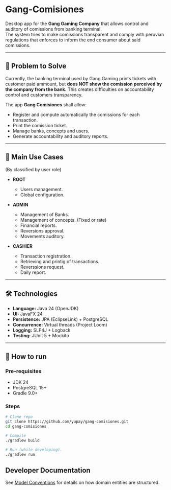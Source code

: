 # Gang-Comisiones

Desktop app for the **Gang Gaming Company** that allows control and auditory of comissions from banking terminal.  
The system tries to make comissions transparent and comply with peruvian regulations that enforces to inform the end
consumer about said comissions.

---

## 📌 Problem to Solve
Currently, the banking terminal used by Gang Gaming prints tickets with customer paid ammount,
but **does NOT show the comission perceived by the company from the bank.**
This creates difficulties on accountability control and customers transparency.

The app **Gang Comisiones** shall allow:
- Register and compute automatically the comissions for each transaction.
- Print the comission ticket.
- Manage banks, concepts and users.
- Generate accountability and auditory reports.

---

## 🎯 Main Use Cases
(By classified by user role)
- **ROOT**
    - Users management.
    - Global configuration.

- **ADMIN**
    - Management of Banks.
    - Management of concepts. (Fixed or rate)
    - Financial reports.
    - Reversions approval.
    - Movements auditory.

- **CASHIER**
    - Transaction registration.
    - Retrieving and printig of transactions.
    - Reverssions request.
    - Daily report.

---

## 🛠️ Technologies
- **Language:** Java 24 (OpenJDK)
- **UI:** JavaFX 24
- **Persistence:** JPA (EclipseLink) + PostgreSQL
- **Concurrence:** Virtual threads (Project Loom)
- **Logging:** SLF4J + Logback
- **Testing:** JUnit 5 + Mockito

---

## 🚀 How to run
### Pre-requisites
- JDK 24
- PostgreSQL 15+
- Gradle 9.0+

### Steps
```bash
# Clone repo
git clone https://github.com/yupay/gang-comisiones.git
cd gang-comisiones

# Compile
./gradlew build

# Run (while developing).
./gradlew run
```

## Developer Documentation
See [Model Conventions](model/MODEL-CONVENTIONS.md) for details on how domain entities are structured.
